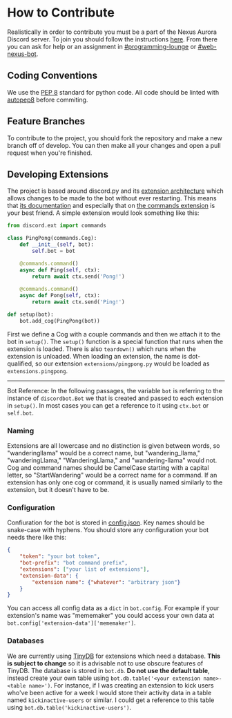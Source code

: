 # How to Contribute
Realistically in order to contribute you must be a part of the Nexus Aurora Discord server. To join you should follow the instructions [here](https://nexusaurora.com/pages/discord). From there you can ask for help or an assignment in [#programming-lounge](https://discord.com/channels/702336499307511898/717673469709516801) or [#web-nexus-bot](https://discord.com/channels/702336499307511898/717309475618553927).

## Coding Conventions
We use the [PEP 8](https://www.python.org/dev/peps/pep-0008/) standard for python code. All code should be linted with [autopep8](https://pypi.org/project/autopep8/) before commiting.


## Feature Branches
To contribute to the project, you should fork the repository and make a new branch off of develop. You can then make all your changes and open a pull request when you're finished.

## Developing Extensions
The project is based around discord.py and its [extension architecture](https://discordpy.readthedocs.io/en/latest/ext/commands/extensions.html) which allows changes to be made to the bot without ever restarting. This means that [its documentation](https://discordpy.readthedocs.io/en/latest/index.html) and especially that on [the commands extension](https://discordpy.readthedocs.io/en/latest/ext/commands/index.html) is your best friend. A simple extension would look something like this: 
```python
from discord.ext import commands

class PingPong(commands.Cog):
    def __init__(self, bot):
        self.bot = bot

    @commands.command()
    async def Ping(self, ctx):
        return await ctx.send('Pong!')
    
    @commands.command()
    async def Pong(self, ctx):
        return await ctx.send('Ping!')

def setup(bot):
    bot.add_cog(PingPong(bot))
```
First we define a Cog with a couple commands and then we attach it to the bot in `setup()`. The `setup()` function is a special function that runs when the extension is loaded. There is also `teardown()` which runs when the extension is unloaded. When loading an extension, the name is dot-qualified, so our extension `extensions/pingpong.py` would be loaded as `extensions.pingpong`.

---
Bot Reference: In the following passages, the variable `bot` is referring to the instance of `discordbot.Bot` we that is created and passed to each extension in `setup()`. In most cases you can get a reference to it using `ctx.bot` or `self.bot`.

### Naming
Extensions are all lowercase and no distinction is given between words, so "wanderingllama" would be a correct name, but "wandering_llama," "wanderingLlama," "WanderingLlama," and "wandering-llama" would not. Cog and command names should be CamelCase starting with a capital letter, so "StartWandering" would be a correct name for a command. If an extension has only one cog or command, it is usually named similarly to the extension, but it doesn't have to be.

### Configuration
Confiuration for the bot is stored in [config.json](./config.json.template). Key names should be snake-case with hyphens. You should store any configuration your bot needs there like this:
```json
{
    "token": "your bot token",
    "bot-prefix": "bot command prefix",
    "extensions": ["your list of extensions"],
    "extension-data": {
        "extension name": {"whatever": "arbitrary json"}
    }
}
```
You can access all config data as a `dict` in `bot.config`. For example if your extension's name was "mememaker" you could access your own data at `bot.config['extension-data']['mememaker']`.

### Databases
We are currently using [TinyDB](https://tinydb.readthedocs.io/en/latest/) for extensions which need a database. **This is subject to change** so it is advisable not to use obscure features of TinyDB. The database is stored in `bot.db`. **Do not use the default table**, instead create your own table using `bot.db.table('<your extension name>-<table name>')`. For instance, if I was creating an extension to kick users who've been active for a week I would store their activity data in a table named `kickinactive-users` or similar. I could get a reference to this table using `bot.db.table('kickinactive-users')`.